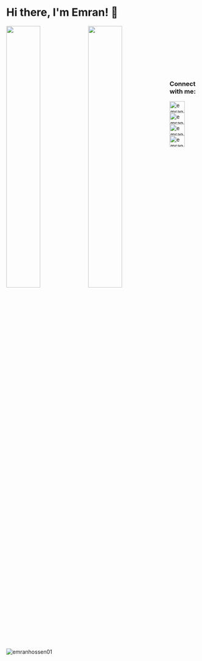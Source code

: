 # Hi there, I'm Emran! 👋

<img align="left" width="42%" src="https://github-readme-stats.vercel.app/api?username=emranhossen01&show_icons=true&theme=radical" />
<img align="left" width="42%" src="https://github-readme-stats.vercel.app/api/top-langs/?username=emranhossen01&layout=compact" />
</br></br></br></br></br></br></br>
<h3 align="left">Connect with me:</h3>
<p align="left">
<a href="https://codeforces.com/profile/emranhossen26" target="blank"><img align="center" src="https://raw.githubusercontent.com/rahuldkjain/github-profile-readme-generator/master/src/images/icons/Social/codeforces.svg" alt="emranhossen01" height="30" width="40" /></a>
<a href="https://www.codechef.com/users/emranhossen" target="blank"><img align="center" src="https://cdn.jsdelivr.net/npm/simple-icons@3.1.0/icons/codechef.svg" alt="emranhossen" height="30" width="40" /></a>
<a href="https://www.leetcode.com/emranhossen" target="blank"><img align="center" src="https://raw.githubusercontent.com/rahuldkjain/github-profile-readme-generator/master/src/images/icons/Social/leet-code.svg" alt="emranhossen" height="30" width="40" /></a>
<a href="https://linkedin.com/in/emranhossen" target="blank"><img align="center" src="https://raw.githubusercontent.com/rahuldkjain/github-profile-readme-generator/master/src/images/icons/Social/linked-in-alt.svg" alt="emranhossen" height="30" width="40" /></a>

<p align="left"> <img src="https://komarev.com/ghpvc/?username=emranhossen01&label=Profile%20views&color=0e75b6&style=flat" alt="emranhossen01" /> </p>

